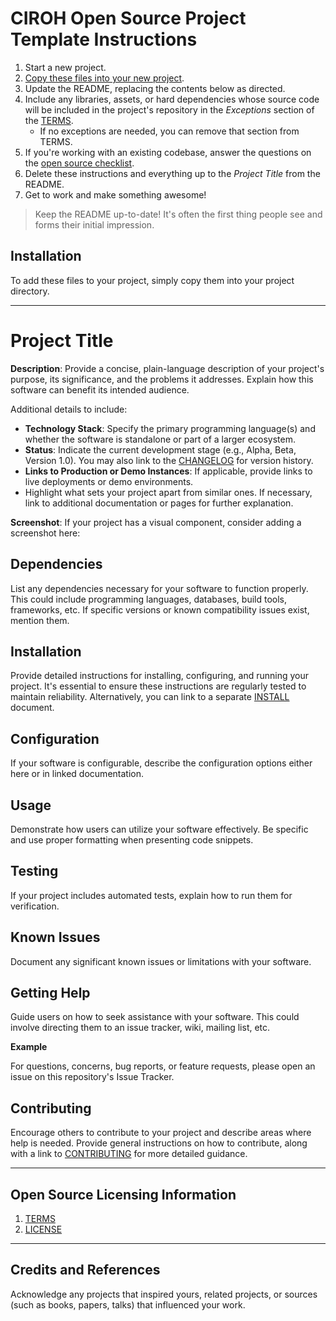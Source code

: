 # CIROH Open Source Project Template Instructions

1. Start a new project.
2. [Copy these files into your new project](#installation).
3. Update the README, replacing the contents below as directed.
4. Include any libraries, assets, or hard dependencies whose source code will be included in the project's repository in the _Exceptions_ section of the [TERMS](TERMS.md).
   - If no exceptions are needed, you can remove that section from TERMS.
5. If you're working with an existing codebase, answer the questions on the [open source checklist](opensource-checklist.md).
6. Delete these instructions and everything up to the _Project Title_ from the README.
7. Get to work and make something awesome!

> Keep the README up-to-date! It's often the first thing people see and forms their initial impression.

## Installation

To add these files to your project, simply copy them into your project directory.

----

# Project Title

**Description**: 
Provide a concise, plain-language description of your project's purpose, its significance, and the problems it addresses. Explain how this software can benefit its intended audience.

Additional details to include:

- **Technology Stack**: Specify the primary programming language(s) and whether the software is standalone or part of a larger ecosystem.
- **Status**: Indicate the current development stage (e.g., Alpha, Beta, Version 1.0). You may also link to the [CHANGELOG](CHANGELOG.md) for version history.
- **Links to Production or Demo Instances**: If applicable, provide links to live deployments or demo environments.
- Highlight what sets your project apart from similar ones. If necessary, link to additional documentation or pages for further explanation.

**Screenshot**: 
If your project has a visual component, consider adding a screenshot here:



## Dependencies

List any dependencies necessary for your software to function properly. This could include programming languages, databases, build tools, frameworks, etc. If specific versions or known compatibility issues exist, mention them.

## Installation

Provide detailed instructions for installing, configuring, and running your project. It's essential to ensure these instructions are regularly tested to maintain reliability. Alternatively, you can link to a separate [INSTALL](INSTALL.md) document.

## Configuration

If your software is configurable, describe the configuration options either here or in linked documentation.

## Usage

Demonstrate how users can utilize your software effectively. Be specific and use proper formatting when presenting code snippets.

## Testing

If your project includes automated tests, explain how to run them for verification.

## Known Issues

Document any significant known issues or limitations with your software.

## Getting Help

Guide users on how to seek assistance with your software. This could involve directing them to an issue tracker, wiki, mailing list, etc.

**Example**

For questions, concerns, bug reports, or feature requests, please open an issue on this repository's Issue Tracker.

## Contributing

Encourage others to contribute to your project and describe areas where help is needed. Provide general instructions on how to contribute, along with a link to [CONTRIBUTING](CONTRIBUTING.md) for more detailed guidance.

----

## Open Source Licensing Information

1. [TERMS](TERMS.md)
2. [LICENSE](LICENSE)

----

## Credits and References

Acknowledge any projects that inspired yours, related projects, or sources (such as books, papers, talks) that influenced your work.
